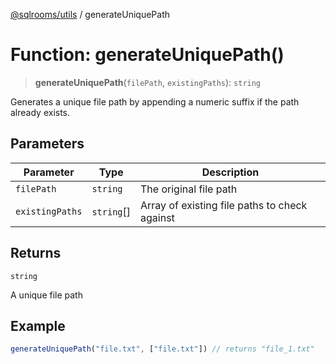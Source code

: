 [@sqlrooms/utils](../index.md) / generateUniquePath

# Function: generateUniquePath()

> **generateUniquePath**(`filePath`, `existingPaths`): `string`

Generates a unique file path by appending a numeric suffix if the path already exists.

## Parameters

| Parameter | Type | Description |
| ------ | ------ | ------ |
| `filePath` | `string` | The original file path |
| `existingPaths` | `string`[] | Array of existing file paths to check against |

## Returns

`string`

A unique file path

## Example

```ts
generateUniquePath("file.txt", ["file.txt"]) // returns "file_1.txt"
```

